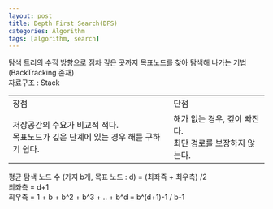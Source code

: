 ```yaml
---
layout: post
title: Depth First Search(DFS)
categories: Algorithm
tags: [algorithm, search]
---
```

탐색 트리의 수직 방향으로 점차 깊은 곳까지 목표노드를 찾아 탐색해 나가는 기법 (BackTracking 존재) <br>
자료구조 : Stack
<table>
<tr>
<td>장점</td><td>단점</td>
</tr>
<tr>
<td>저장공간의 수요가 비교적 적다. <br>목표노드가 깊은 단계에 있는 경우 해를 구하기 쉽다. </td>
<td>해가 없는 경우, 깊이 빠진다. <br>최단 경로를 보장하지 않는다. </td>
</tr>
</table>

평균 탐색 노드 수 (가지 b개, 목표 노드 : d) = (최좌즉 + 최우측) /2<br>
 최좌측 = d+1 <br>
 최우측 = 1 + b + b^2 + b^3 + .. + b^d = b^(d+1)-1 / b-1<br>
